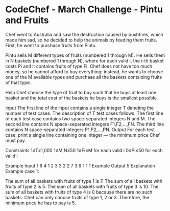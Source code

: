 # CodeChef - March Challenge - Pintu and Fruits

Chef went to Australia and saw the destruction caused by bushfires, which made him sad, so he decided to help the animals by feeding them fruits. First, he went to purchase fruits from Pintu.

Pintu sells M different types of fruits (numbered 1 through M). He sells them in N baskets (numbered 1 through N), where for each valid i, the i-th basket costs Pi and it contains fruits of type Fi. Chef does not have too much money, so he cannot afford to buy everything; instead, he wants to choose one of the M available types and purchase all the baskets containing fruits of that type.

Help Chef choose the type of fruit to buy such that he buys at least one basket and the total cost of the baskets he buys is the smallest possible.

Input
The first line of the input contains a single integer T denoting the number of test cases. The description of T test cases follows.
The first line of each test case contains two space-separated integers N and M.
The second line contains N space-separated integers F1,F2,…,FN.
The third line contains N space-separated integers P1,P2,…,PN.
Output
For each test case, print a single line containing one integer ― the minimum price Chef must pay.

Constraints
1≤T≤1,000
1≤M,N≤50
1≤Fi≤M for each valid i
0≤Pi≤50 for each valid i

Example Input
1
6 4
1 2 3 3 2 2
7 3 9 1 1 1
Example Output
5
Explanation
Example case 1:

The sum of all baskets with fruits of type 1 is 7.
The sum of all baskets with fruits of type 2 is 5.
The sum of all baskets with fruits of type 3 is 10.
The sum of all baskets with fruits of type 4 is 0 because there are no such baskets.
Chef can only choose fruits of type 1, 2 or 3. Therefore, the minimum price he has to pay is 5.
